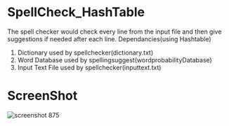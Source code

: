 # SpellCheck_HashTable

The spell checker would check every line from the input file and then give suggestions if needed after each line. 
Dependancies(using Hashtable)
1. Dictionary used by spellchecker(dictionary.txt)
2. Word Database used by spellingsuggest(wordprobabilityDatabase)
3. Input Text File used by spellchecker(inputtext.txt)

# ScreenShot
![screenshot 875](https://user-images.githubusercontent.com/8587332/32986012-7d703ff0-cc7c-11e7-9489-95021c38be77.png)

